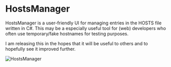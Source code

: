 HostsManager
============
HostsManager is a user-friendly UI for managing entries in the HOSTS file written in C#. This may be a especially useful tool for (web) developers who often use temporary/fake hostnames for testing purposes.

I am releasing this in the hopes that it will be useful to others and to hopefully see it improved further.

![HostsManager](http://i.imgur.com/SY5sJIe.png)
